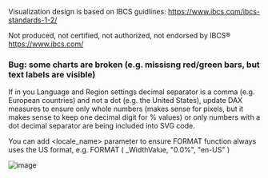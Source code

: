 Visualization design is based on IBCS guidlines: https://www.ibcs.com/ibcs-standards-1-2/

Not produced, not certified, not authorized, not endorsed by IBCS® https://www.ibcs.com/

### Bug: some charts are broken (e.g. missisng red/green bars, but text labels are visible)

If in you Language and Region settings decimal separator is a comma (e.g. European countries) and not a dot (e.g. the United States), update DAX measures to ensure only whole numbers (makes sense for pixels, but it makes sense to keep one decimal digit for % values) or only numbers with a dot decimal separator are being included into SVG code.

You can add <locale_name> parameter to ensure FORMAT function always uses the US format, e.g. FORMAT ( _WidthValue, "0.0%", "en-US" )

![image](https://github.com/avatorl/IBCS-for-Power-BI/assets/59934292/6f26e246-d797-4e90-a8ef-77aa8ae9aa0a)

